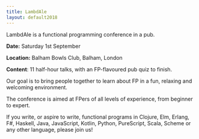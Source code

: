 ```yaml
---
title: LambdAle
layout: default2018
---
```


LambdAle is a functional programming conference in a pub.

**Date:** Saturday 1st September

**Location:** Balham Bowls Club, Balham, London

**Content**: 11 half-hour talks, with an FP-flavoured pub quiz to finish.

Our goal is to bring people together to learn about FP in a fun, relaxing and welcoming environment.

The conference is aimed at FPers of all levels of experience, from beginner to expert.

If you write, or aspire to write, functional programs in Clojure, Elm, Erlang, F#, Haskell, Java, JavaScript, Kotlin, Python, PureScript, Scala, Scheme or any other language, please join us!

